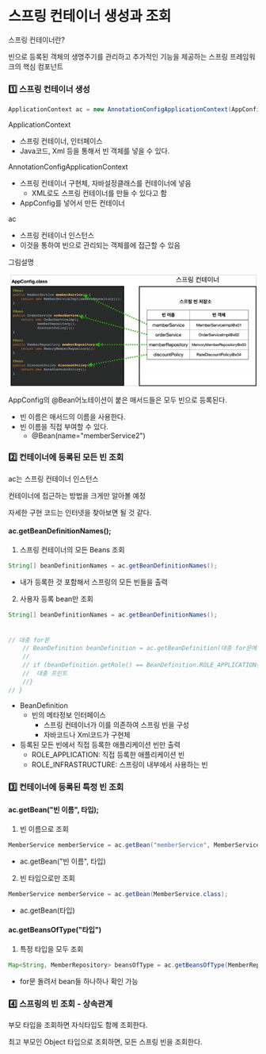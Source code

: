# 스프링 컨테이너 생성과 조회

스프링 컨테이너란?

빈으로 등록된 객체의 생명주기를 관리하고 추가적인 기능을 제공하는 스프링 프레임워크의 핵심 컴포넌트



### 1️⃣ 스프링 컨테이너 생성

```java
ApplicationContext ac = new AnnotationConfigApplicationContext(AppConfig.class);
```

ApplicationContext

- 스프링 컨테이너, 인터페이스
- Java코드, Xml 등을 통해서 빈 객체를 넣을 수 있다.

AnnotationConfigApplicationContext

- 스프링 컨테이너 구현체, 자바설정클래스를 컨테이너에 넣음
  - XML로도 스프링 컨테이너를 만들 수 있다고 함
- AppConfig를 넣어서 만든 컨테이너

ac

- 스프링 컨테이너 인스턴스
- 이것을 통하여 빈으로 관리되는 객체를에 접근할 수 있음



그림설명

![image-20230729160615012](img/image-20230729160615012.png)

AppConfig의 @Bean어노테이션이 붙은 매서드들은 모두 빈으로 등록된다.

- 빈 이름은 매서드의 이름을 사용한다.
- 빈 이름을 직접 부여할 수 있다.
  - @Bean(name="memberService2")



### 2️⃣ 컨테이너에 등록된 모든 빈 조회

ac는 스프링 컨테이너 인스턴스

컨테이너에 접근하는 방법을 크게만 알아볼 예정

자세한 구현 코드는 인터넷을 찾아보면 될 것 같다.



#### ac.getBeanDefinitionNames();

1. 스프링 컨테이너의 모든 Beans 조회

````java
String[] beanDefinitionNames = ac.getBeanDefinitionNames();
````

- 내가 등록한 것 포함해서 스프링의 모든 빈들을 출력



2. 사용자 등록 bean만 조회

```java
String[] beanDefinitionNames = ac.getBeanDefinitionNames();


// 대충 for문
	// BeanDefinition beanDefinition = ac.getBeanDefinition(대충 for문에서 꺼낸 빈 한개)
	//
	// if (beanDefinition.getRole() == BeanDefinition.ROLE_APPLICATION{
	// 	대충 프린트
	//}
// }
```

- BeanDefinition
  - 빈의 메타정보 인터페이스
    - 스프링 컨테이너가 이를 의존하여 스프링 빈을 구성
    - 자바코드나 Xml코드가 구현체 
- 등록된 모든 빈에서 직접 등록한 애플리케이션 빈만 출력
  - ROLE_APPLICATION: 직접 등록한 애플리케이션 빈
  - ROLE_INFRASTRUCTURE: 스프링이 내부에서 사용하는 빈



### 3️⃣ 컨테이너에 등록된 특정 빈 조회

#### ac.getBean("빈 이름", 타입);

1. 빈 이름으로 조회 

```java
MemberService memberService = ac.getBean("memberService", MemberService.class);
```

- ac.getBean("빈 이름", 타입)



2. 빈 타입으로만 조회

```java
MemberService memberService = ac.getBean(MemberService.class);
```

- ac.getBean(타입)



#### ac.getBeansOfType("타입")

1. 특정 타입을 모두 조회

```java
Map<String, MemberRepository> beansOfType = ac.getBeansOfType(MemberRepository.class);
```

- for문 돌려서 bean들 하나하나 확인 가능



### 4️⃣ 스프링의 빈 조회 - 상속관계

부모 타입을 조회하면 자식타입도 함께 조회한다.

최고 부모인 Object 타입으로 조회하면, 모든 스프링 빈을 조회한다.





